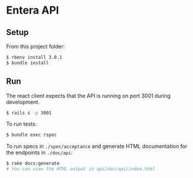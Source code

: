 # Entera API

## Setup

From this project folder:

```sh
$ rbenv install 3.0.1
$ bundle install
```

## Run

The react client expects that the API is running on port 3001 during development.

```sh
$ rails s -p 3001
```

To run tests:

```sh
$ bundle exec rspec
```

To run specs in `./spec/acceptance` and generate HTML documentation for the endpoints in `./doc/api`:

```sh
$ rake docs:generate
# You can view the HTML output in api/doc/api/index.html
```